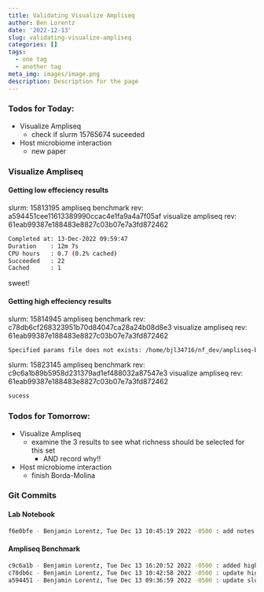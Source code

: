 ```yaml
---
title: Validating Visualize Ampliseq
author: Ben Lorentz
date: '2022-12-13'
slug: validating-visualize-ampliseq
categories: []
tags:
  - one tag
  - another tag
meta_img: images/image.png
description: Description for the page
---
```


### Todos for Today:

- Visualize Ampliseq 
  - check if slurm 15765674 suceeded
- Host microbiome interaction
  - new paper
  
### Visualize Ampliseq

#### Getting low effeciency results

slurm: 15813195
ampliseq benchmark rev: a594451cee11613389990ccac4e1fa9a4a7f05af 
visualize ampliseq rev: 61eab99387e188483e8827c03b07e7a3fd872462

```bash
Completed at: 13-Dec-2022 09:59:47
Duration    : 12m 7s
CPU hours   : 0.7 (0.2% cached)
Succeeded   : 22
Cached      : 1
```

sweet!

#### Getting high effeciency results

slurm: 15814945
ampliseq benchmark rev: c78db6cf268323951b70d84047ca28a24b08d8e3
visualize ampliseq rev: 61eab99387e188483e8827c03b07e7a3fd872462

```bash
Specified params file does not exists: /home/bjl34716/nf_dev/ampliseq-benchmarking/high_rich/high_rich_viz_params.yaml
```

slurm: 15823145
ampliseq benchmark rev: c9c6a1b89b5958d231379ad1ef488032a87547e3
visualize ampliseq rev: 61eab99387e188483e8827c03b07e7a3fd872462

```bash
sucess
```

### Todos for Tomorrow:

- Visualize Ampliseq 
  - examine the 3 results to see what richness should be selected for this set
    - AND record why!!
- Host microbiome interaction
  - finish Borda-Molina

### Git Commits

#### Lab Notebook

```bash
f6e0bfe - Benjamin Lorentz, Tue Dec 13 10:45:19 2022 -0500 : add notes for tuesday
```

#### Ampliseq Benchmark

```bash
c9c6a1b - Benjamin Lorentz, Tue Dec 13 16:20:52 2022 -0500 : added high_rich_vis_params.yaml
c78db6c - Benjamin Lorentz, Tue Dec 13 10:42:58 2022 -0500 : update high_rich_params; slurm-sub-high
a594451 - Benjamin Lorentz, Tue Dec 13 09:36:59 2022 -0500 : update slurm-sub-low.sh
```

